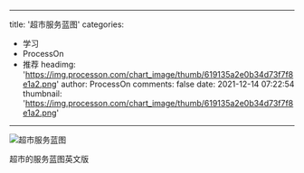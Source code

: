 
---
title: '超市服务蓝图'
categories: 
 - 学习
 - ProcessOn
 - 推荐
headimg: 'https://img.processon.com/chart_image/thumb/619135a2e0b34d73f7f8e1a2.png'
author: ProcessOn
comments: false
date: 2021-12-14 07:22:54
thumbnail: 'https://img.processon.com/chart_image/thumb/619135a2e0b34d73f7f8e1a2.png'
---

<div>   
<img class="thumb" alt="超市服务蓝图" src="https://img.processon.com/chart_image/thumb/619135a2e0b34d73f7f8e1a2.png" referrerpolicy="no-referrer">
<p>超市的服务蓝图英文版</p>  
</div>
            